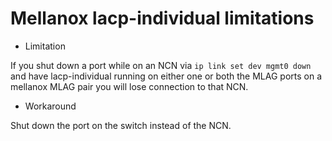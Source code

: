 # Mellanox lacp-individual limitations

- Limitation

If you shut down a port while on an NCN via `ip link set dev mgmt0 down` and have lacp-individual running on either one or both the MLAG ports on a mellanox MLAG pair you will lose connection to that NCN.

- Workaround

Shut down the port on the switch instead of the NCN.